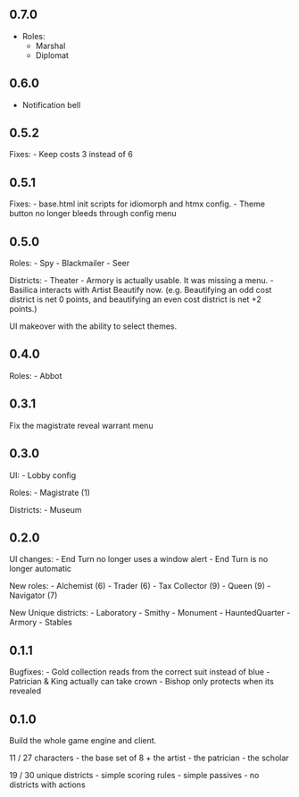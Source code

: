 ## 0.7.0
- Roles:
    - Marshal
    - Diplomat

## 0.6.0
- Notification bell

## 0.5.2
Fixes:
    - Keep costs 3 instead of 6

## 0.5.1
Fixes:
    - base.html init scripts for idiomorph and htmx config.
    - Theme button no longer bleeds through config menu

## 0.5.0
Roles:
    - Spy
    - Blackmailer
    - Seer

Districts:
    - Theater
    - Armory is actually usable. It was missing a menu.
    - Basilica interacts with Artist Beautify now. 
        (e.g. Beautifying an odd cost district is net 0 points, and beautifying an even cost district is net +2 points.)

UI makeover with the ability to select themes.

## 0.4.0
Roles:
    - Abbot

## 0.3.1 
Fix the magistrate reveal warrant menu

## 0.3.0

UI:
    - Lobby config

Roles:
    - Magistrate (1) 

Districts:
    - Museum 

## 0.2.0
UI changes:
    - End Turn no longer uses a window alert
    - End Turn is no longer automatic

New roles:
    - Alchemist (6)
    - Trader (6)
    - Tax Collector (9)
    - Queen (9)
    - Navigator (7) 
    
New Unique districts:
    - Laboratory 
    - Smithy 
    - Monument 
    - HauntedQuarter 
    - Armory 
    - Stables

## 0.1.1
Bugfixes:
    - Gold collection reads from the correct suit instead of blue
    - Patrician & King actually can take crown
    - Bishop only protects when its revealed

## 0.1.0
Build the whole game engine and client.

11 / 27 characters
    - the base set of 8 + the artist
    - the patrician
    - the scholar

19 / 30 unique districts
    - simple scoring rules
    - simple passives
    - no districts with actions
